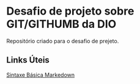 # Desafio de projeto sobre GIT/GITHUMB da DIO
Repositório criado para o desafio de prejeto.
## Links Úteis
[Sintaxe Básica Markedown](https://www.markdownguide.org/basic-syntax/)
